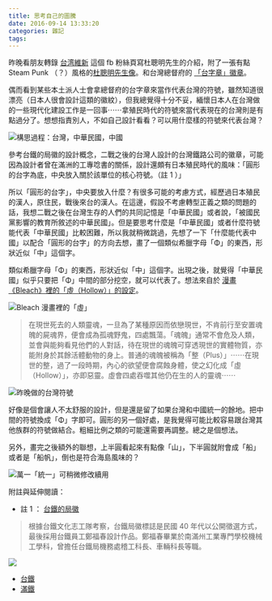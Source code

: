 ```yaml
---
title: 思考自己的圖騰
date: 2016-09-14 13:33:20
categories: 雜記
tags:
---
```


昨晚看朋友轉錄 [台湾維新](https://www.facebook.com/TaiwanRestoration2016) 這個 fb 粉絲頁寫杜聰明先生的介紹，附了一張有點 Steam Punk （？）風格的[杜聰明先生像](https://www.facebook.com/TaiwanRestoration2016/photos/a.131305937309939.1073741828.131127763994423/167793070327892/?type=3&theater)。和台灣總督府的 [「台字章」徽章](https://www.facebook.com/TaiwanRestoration2016/photos/a.131305937309939.1073741828.131127763994423/167935866980279/?type=3&theater)。

偶而看到某些本土派人士會拿總督府的台字章來當作代表台灣的符號，雖然知道很漂亮（日本人很會設計這類的徽紋），但我總覺得十分不妥，緬懷日本人在台灣做的一些現代化建設工作是一回事⋯⋯拿殖民時代的符號來當代表現在的台灣則是有點過分了。想想指責別人，不如自己設計看看？可以用什麼樣的符號來代表台灣？

![構思過程：台灣，中華民國，中國](https://c7.staticflickr.com/9/8804/29557247662_a8e929fe9f.jpg)

參考台鐵的局徽的設計概念，二戰之後的台灣人設計的台灣鐵路公司的徽章，可能因為設計者曾在滿洲的工專唸書的關係，設計還頗有日本殖民時代的風味：「圓形的台字為底，中央放入關於該單位的核心符號。（註 1 ）」

所以「圓形的台字」，中央要放入什麼？有很多可能的考慮方式，經歷過日本殖民的漢人，原住民，戰後來台的漢人。在這邊，假設不考慮轉型正義之類的問題的話，我想二戰之後在台灣生存的人們的共同記憶是「中華民國」或者說，「被國民黨影響的教育所敘述的中華民國」。但是要思考什麼是「中華民國」或者什麼符號能代表「中華民國」比較困難，所以我就稍微跳過，先想了一下「什麼能代表中國」以配合「圓形的台字」的方向去想，畫了一個類似希臘字母「Φ」的東西，形狀近似「中」這個字。

類似希臘字母「Φ」的東西，形狀近似「中」這個字。出現之後，就覺得「中華民國」似乎只要把「Φ」中間的部分挖空，就可以代表了。想法來自於 [漫畫《Bleach》裡的「虛（Hollow）」的設定](https://zh.wikipedia.org/wiki/BLEACH%E4%B8%96%E7%95%8C%E8%A7%80%E5%8F%8A%E8%A8%AD%E5%AE%9A#cite_note-.E3.80.8ABleach.E3.80.8B.E6.BC.AB.E7.95.AB.E7.AC.AC1.E7.AB.A0-11)。

![Bleach 漫畫裡的「虛」](https://c3.staticflickr.com/9/8655/29379907730_4a4957c69b.jpg)

> 在現世死去的人類靈魂，一旦為了某種原因而依戀現世，不肯前行至安置魂魄的屍魂界，便會成為孤魂野鬼，四處飄蕩。「魂魄」通常不會危及人類，並會與能夠看見他們的人對話，待在現世的魂魄可穿透現世的實體物質，亦能附身於其餘活體動物的身上。普通的魂魄被稱為「整（Plus）」⋯⋯在現世的整，過了一段時期，內心的欲望便會腐蝕身體，使之幻化成「虛（Hollow）」，亦即惡靈。虛會四處吞噬其他仍在生的人的靈魂⋯⋯


![昨晚做的台灣符號](https://c7.staticflickr.com/9/8229/29630098126_f8d6b511c0.jpg)

好像是個會讓人不太舒服的設計，但是還是留了如果台灣和中國統一的餘地。把中間的符號換成「Φ」字即可。圓形的另一個好處，是我覺得可能比較容易跟台灣其他族群的符號做結合。粗細比例之類的可能還需要再調整。總之是個想法。

另外，畫完之後額外的聯想，上半圓看起來有點像「山」，下半圓就附會成「船」或者是「船帆」，倒也是符合海島風味的？

![萬一「統一」可稍微修改續用](https://c2.staticflickr.com/9/8232/29586836761_bca25dcb1b.jpg)


附註與延伸閱讀：
- 註 1 ： [台鐵的局徽](http://news.ltn.com.tw/news/focus/paper/975684)

> 根據台鐵文化志工隊考察，台鐵局徽標誌是民國 40 年代以公開徵選方式，最後採用台鐵員工鄭福春設計作品。鄭福春畢業於南滿州工業專門學校機械工學科，曾擔任台鐵局機務處稽工科長、車輛科長等職。

![](https://c7.staticflickr.com/8/7463/29558794062_121a2fa04e.jpg)

- [台鐵](https://en.wikipedia.org/wiki/Taiwan_Railways_Administration)
- [滿鐵](https://en.wikipedia.org/wiki/South_Manchuria_Railway)
